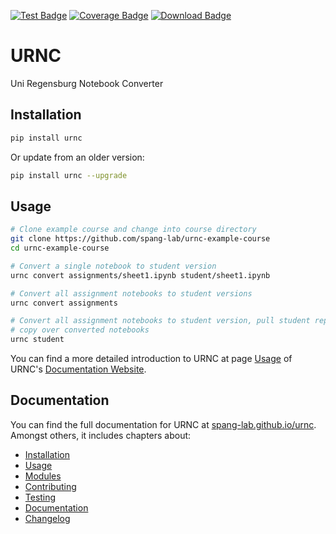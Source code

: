 [![Test Badge](https://github.com/spang-lab/urnc/actions/workflows/test.yaml/badge.svg)](https://github.com/spang-lab/urnc/actions)
[![Coverage Badge](https://img.shields.io/codecov/c/github/spang-lab/urnc?label=Code%20Coverage)](https://app.codecov.io/gh/spang-lab/urnc?branch=main)
[![Download Badge](https://img.shields.io/pypi/dm/urnc.svg?label=PyPI%20Downloads)](
https://pypi.org/project/urnc/)

# URNC

Uni Regensburg Notebook Converter

## Installation

```sh
pip install urnc
```

Or update from an older version:

```sh
pip install urnc --upgrade
```

## Usage

```sh
# Clone example course and change into course directory
git clone https://github.com/spang-lab/urnc-example-course
cd urnc-example-course

# Convert a single notebook to student version
urnc convert assignments/sheet1.ipynb student/sheet1.ipynb

# Convert all assignment notebooks to student versions
urnc convert assignments

# Convert all assignment notebooks to student version, pull student repo and
# copy over converted notebooks
urnc student
```

You can find a more detailed introduction to URNC at page [Usage](https://spang-lab.github.io/urnc/usage.html) of URNC's [Documentation Website](https://spang-lab.github.io/urnc/).

## Documentation

You can find the full documentation for URNC at [spang-lab.github.io/urnc](https://spang-lab.github.io/urnc/). Amongst others, it includes chapters about:

- [Installation](https://spang-lab.github.io/urnc/installation.html)
- [Usage](https://spang-lab.github.io/urnc/usage.html)
- [Modules](https://spang-lab.github.io/urnc/modules.html)
- [Contributing](https://spang-lab.github.io/urnc/contributing.html)
- [Testing](https://spang-lab.github.io/urnc/testing.html)
- [Documentation](https://spang-lab.github.io/urnc/documentation.html)
- [Changelog](https://spang-lab.github.io/urnc/changelog.html)
